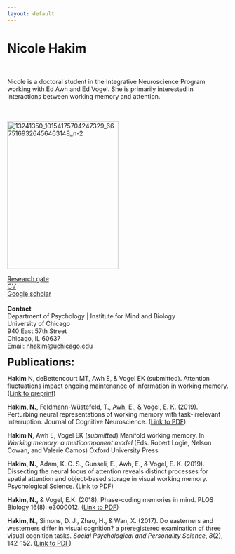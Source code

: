 ```yaml
---
layout: default
---
```


# Nicole Hakim

<br>

Nicole is a doctoral student in the Integrative Neuroscience Program working with Ed Awh and Ed Vogel. She is primarily interested in interactions between working memory and attention.  

<br>
<br>

<img class="  wp-image-887 aligncenter" src="https://awhvogellab.files.wordpress.com/2017/08/13241350_10154175704247329_6675169326456463148_n-2.jpg" alt="13241350_10154175704247329_6675169326456463148_n-2" width="253" height="337" class="center" />

<br>

<a href="https://www.researchgate.net/profile/Nicole_Hakim">Research gate </a>
<br>
<a title="Hakim_Resume_Dec2019" href="https://awhvogellab.files.wordpress.com/2019/12/hakim_resume_dec2019.pdf">CV</a>
<br>
<a href="https://scholar.google.com/citations?user=0YNa8scAAAAJ&hl=en&oi=ao">Google scholar</a>
<br>
<br>
<strong>Contact</strong>
<br>
Department of Psychology | Institute for Mind and Biology
<br>
University of Chicago
<br>
940 East 57th Street
<br>
Chicago, IL 60637
<br>
Email: nhakim@uchicago.edu
<br>


<font size="5"><strong>Publications:</strong></font>

<strong>Hakim</strong> N, deBettencourt MT, Awh E, & Vogel EK (submitted). Attention fluctuations impact ongoing maintenance of information in working memory. (<a href="https://psyarxiv.com/pxthv/">Link to preprint</a>)

<strong>Hakim, N.</strong>, Feldmann-Wüstefeld, T., Awh, E., & Vogel, E. K. (2019). Perturbing neural representations of working memory with task-irrelevant interruption. Journal of Cognitive Neuroscience. (<a href="https://www.mitpressjournals.org/doi/pdf/10.1162/jocn_a_01481">Link to PDF</a>)

<strong>Hakim N</strong>, Awh E, Vogel EK (<em>submitted</em>) Manifold working memory. In <em>Working memory: a multicomponent model</em> (Eds. Robert Logie, Nelson Cowan, and Valerie Camos) Oxford University Press.

<strong>Hakim, N.</strong>, Adam, K. C. S., Gunseli, E., Awh, E., & Vogel, E. K. (2019). Dissecting the neural focus of attention reveals distinct processes for spatial attention and object-based storage in visual working memory.  Psychological Science. (<a href="https://journals.sagepub.com/eprint/PnKK9CnY97qT32WSGxWa/full#articleCitationDownloadContainer">Link to PDF</a>)

<strong>Hakim, N., </strong>& Vogel, E.K. (2018). Phase-coding memories in mind. PLOS Biology 16(8): e3000012. (<a href="https://journals.plos.org/plosbiology/article?id=10.1371/journal.pbio.3000012">Link to PDF</a>)

<strong>Hakim, N</strong><em>.</em>, Simons, D. J., Zhao, H., & Wan, X. (2017). Do easterners and westerners differ in visual cognition? a preregistered examination of three visual cognition tasks. <i>Social Psychological and Personality Science</i>, <i>8</i>(2), 142-152. (<a href="http://journals.sagepub.com/doi/full/10.1177/1948550616667613">Link to PDF</a>)
